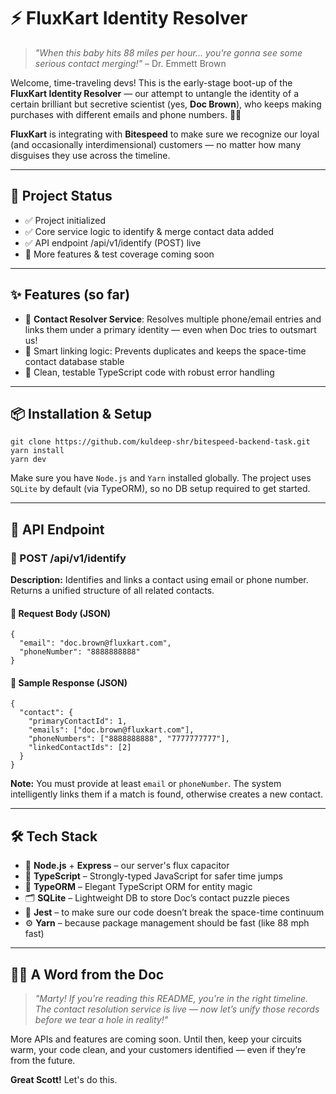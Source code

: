 <h1>⚡ FluxKart Identity Resolver</h1>

<blockquote>
  <p><em>"When this baby hits 88 miles per hour... you're gonna see some serious contact merging!"</em> – Dr. Emmett Brown</p>
</blockquote>

<p>Welcome, time-traveling devs! This is the early-stage boot-up of the <strong>FluxKart Identity Resolver</strong> — our attempt to untangle the identity of a certain brilliant but secretive scientist (yes, <strong>Doc Brown</strong>), who keeps making purchases with different emails and phone numbers. 🕵️‍♂️</p>

<p><strong>FluxKart</strong> is integrating with <strong>Bitespeed</strong> to make sure we recognize our loyal (and occasionally interdimensional) customers — no matter how many disguises they use across the timeline.</p>

<hr />

<h2>🧪 Project Status</h2>
<ul>
  <li>✅ Project initialized</li>
  <li>✅ Core service logic to identify & merge contact data added</li>
  <li>✅ API endpoint /api/v1/identify (POST) live</li>
  <li>🚧 More features & test coverage coming soon</li>
</ul>

<hr />

<h2>✨ Features (so far)</h2>

<ul>
  <li>🔗 <strong>Contact Resolver Service</strong>: Resolves multiple phone/email entries and links them under a primary identity — even when Doc tries to outsmart us!</li>
  <li>🧠 Smart linking logic: Prevents duplicates and keeps the space-time contact database stable</li>
  <li>🧼 Clean, testable TypeScript code with robust error handling</li>
</ul>

<hr />

<h2>📦 Installation & Setup</h2>

<pre><code>git clone https://github.com/kuldeep-shr/bitespeed-backend-task.git
yarn install
yarn dev
</code></pre>

<p>Make sure you have <code>Node.js</code> and <code>Yarn</code> installed globally. The project uses <code>SQLite</code> by default (via TypeORM), so no DB setup required to get started.</p>

<hr />

<h2>🚀 API Endpoint</h2>

<h3>📮 POST /api/v1/identify</h3>

<p><strong>Description:</strong> Identifies and links a contact using email or phone number. Returns a unified structure of all related contacts.</p>

<h4>🔸 Request Body (JSON)</h4>

<pre><code>{
  "email": "doc.brown@fluxkart.com",
  "phoneNumber": "8888888888"
}
</code></pre>

<h4>🔸 Sample Response (JSON)</h4>

<pre><code>{
  "contact": {
    "primaryContactId": 1,
    "emails": ["doc.brown@fluxkart.com"],
    "phoneNumbers": ["8888888888", "7777777777"],
    "linkedContactIds": [2]
  }
}
</code></pre>

<p><strong>Note:</strong> You must provide at least <code>email</code> or <code>phoneNumber</code>. The system intelligently links them if a match is found, otherwise creates a new contact.</p>

<hr />

<h2>🛠 Tech Stack</h2>

<ul>
  <li>🧠 <strong>Node.js</strong> + <strong>Express</strong> – our server's flux capacitor</li>
  <li>🧙 <strong>TypeScript</strong> – Strongly-typed JavaScript for safer time jumps</li>
  <li>🧱 <strong>TypeORM</strong> – Elegant TypeScript ORM for entity magic</li>
  <li>🗂️ <strong>SQLite</strong> – Lightweight DB to store Doc’s contact puzzle pieces</li>
  <li>🧪 <strong>Jest</strong> – to make sure our code doesn’t break the space-time continuum</li>
  <li>⚙️ <strong>Yarn</strong> – because package management should be fast (like 88 mph fast)</li>
</ul>

<hr />

<h2>👨‍🔬 A Word from the Doc</h2>

<blockquote>
  <p><em>"Marty! If you're reading this README, you're in the right timeline. The contact resolution service is live — now let’s unify those records before we tear a hole in reality!"</em></p>
</blockquote>

<p>More APIs and features are coming soon. Until then, keep your circuits warm, your code clean, and your customers identified — even if they’re from the future.</p>

<p><strong>Great Scott!</strong> Let's do this.</p>
